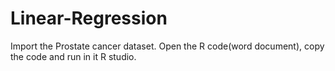 # Linear-Regression

Import the Prostate cancer dataset. Open the R code(word document), copy the code and run in it R studio.   
